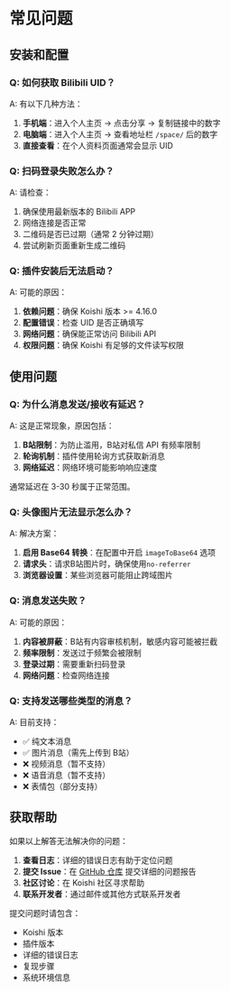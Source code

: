 # 常见问题

## 安装和配置

### Q: 如何获取 Bilibili UID？

A: 有以下几种方法：

1. **手机端**：进入个人主页 → 点击分享 → 复制链接中的数字
2. **电脑端**：进入个人主页 → 查看地址栏 `/space/` 后的数字
3. **直接查看**：在个人资料页面通常会显示 UID

### Q: 扫码登录失败怎么办？

A: 请检查：

1. 确保使用最新版本的 Bilibili APP
2. 网络连接是否正常
3. 二维码是否已过期（通常 2 分钟过期）
4. 尝试刷新页面重新生成二维码

### Q: 插件安装后无法启动？

A: 可能的原因：

1. **依赖问题**：确保 Koishi 版本 >= 4.16.0
2. **配置错误**：检查 UID 是否正确填写
3. **网络问题**：确保能正常访问 Bilibili API
4. **权限问题**：确保 Koishi 有足够的文件读写权限

## 使用问题

### Q: 为什么消息发送/接收有延迟？

A: 这是正常现象，原因包括：

1. **B站限制**：为防止滥用，B站对私信 API 有频率限制
2. **轮询机制**：插件使用轮询方式获取新消息
3. **网络延迟**：网络环境可能影响响应速度

通常延迟在 3-30 秒属于正常范围。

### Q: 头像图片无法显示怎么办？

A: 解决方案：

1. **启用 Base64 转换**：在配置中开启 `imageToBase64` 选项
2. **请求头**：请求B站图片时，确保使用`no-referrer`
3. **浏览器设置**：某些浏览器可能阻止跨域图片

### Q: 消息发送失败？

A: 可能的原因：

1. **内容被屏蔽**：B站有内容审核机制，敏感内容可能被拦截
2. **频率限制**：发送过于频繁会被限制
3. **登录过期**：需要重新扫码登录
4. **网络问题**：检查网络连接

### Q: 支持发送哪些类型的消息？

A: 目前支持：

- ✅ 纯文本消息
- ✅ 图片消息（需先上传到 B站）
- ❌ 视频消息（暂不支持）
- ❌ 语音消息（暂不支持）
- ❌ 表情包（部分支持）


## 获取帮助

如果以上解答无法解决你的问题：

1. **查看日志**：详细的错误日志有助于定位问题
2. **提交 Issue**：在 [GitHub 仓库](https://github.com/Roberta001/koishi-plugin-adapter-bilibili-dm/issues) 提交详细的问题报告
3. **社区讨论**：在 Koishi 社区寻求帮助
4. **联系开发者**：通过邮件或其他方式联系开发者

提交问题时请包含：
- Koishi 版本
- 插件版本  
- 详细的错误日志
- 复现步骤
- 系统环境信息